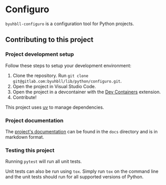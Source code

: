 # Configuro

`byuhbll-configuro` is a configuration tool for Python projects.

## Contributing to this project

### Project development setup

Follow these steps to setup your development environment:

1. Clone the repository. Run `git clone git@gitlab.com:byuhbll/lib/python/configuro.git`.
2. Open the project in Visual Studio Code.
3. Open the project in a devcontainer with the [Dev Containers](https://marketplace.visualstudio.com/items?itemName=ms-vscode-remote.remote-containers) extension.
4. Contribute!

This project uses [uv](https://docs.astral.sh/uv/) to manage dependencies.

### Project documentation

The [project's documentation](docs/index.md) can be found in the `docs` directory and is in markdown format.

### Testing this project

Running `pytest` will run all unit tests.

Unit tests can also be run using `tox`. Simply run `tox` on the command line and the unit tests should run for all supported versions of Python.
